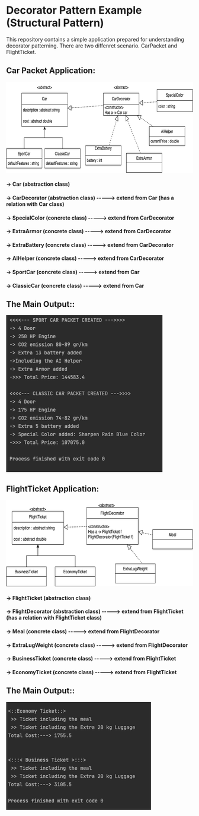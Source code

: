 # Decorator Pattern Example (Structural Pattern)

 This repository contains a simple application prepared for understanding decorator patterning.
 There are two diffenret scenario. CarPacket and FlightTicket.

## Car Packet Application:
<img src= /src/main/screenshots/ss3.png width="731" height="245" >

#### -> Car (abstraction class)
#### -> CarDecorator (abstraction class) -----> extend from Car (has a relation with Car class)
#### -> SpecialColor (concrete class) -----> extend from CarDecorator
#### -> ExtraArmor (concrete class) -----> extend from CarDecorator
#### -> ExtraBattery (concrete class) -----> extend from CarDecorator
#### -> AIHelper (concrete class) -----> extend from CarDecorator
#### -> SportCar (concrete class) -----> extend from Car
#### -> ClassicCar (concrete class) -----> extend from Car

## The Main Output::
<img src= /src/main/screenshots/ss1.png width="422" height="423" >


## FlightTicket Application:
<img src= /src/main/screenshots/ss4.png width="651" height="233" >

#### -> FlightTicket (abstraction class)
#### -> FlightDecorator (abstraction class) -----> extend from FlightTicket (has a relation with FlightTicket class)
#### -> Meal (concrete class) -----> extend from FlightDecorator
#### -> ExtraLugWeight (concrete class) -----> extend from FlightDecorator
#### -> BusinessTicket (concrete class) -----> extend from FlightTicket
#### -> EconomyTicket (concrete class) -----> extend from FlightTicket

## The Main Output::
<img src= /src/main/screenshots/ss2.png width="391" height="291" >
